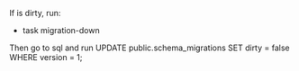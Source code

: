 If is dirty, run:

- task migration-down

Then go to sql and run
UPDATE public.schema_migrations
SET dirty = false
WHERE version = 1;
